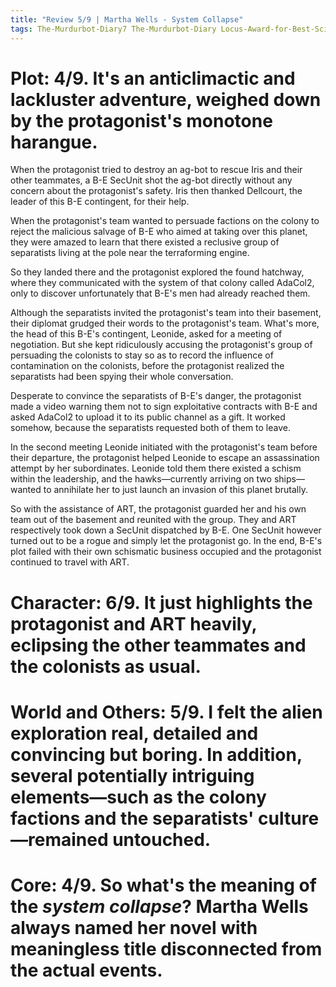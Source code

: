 ```yaml
---
title: "Review 5/9 | Martha Wells - System Collapse"
tags: The-Murdurbot-Diary7 The-Murdurbot-Diary Locus-Award-for-Best-Science-Fiction 2023 Locus-Award-for-Best-Science-Fiction2024
---
```


# Plot: 4/9. It's an anticlimactic and lackluster adventure, weighed down by the protagonist's monotone harangue.
When the protagonist tried to destroy an ag-bot to rescue Iris and their other teammates, a B-E SecUnit shot the ag-bot directly without any concern about the protagonist's safety. Iris then thanked Dellcourt, the leader of this B-E contingent, for their help.

When the protagonist's team wanted to persuade factions on the colony to reject the malicious salvage of B-E who aimed at taking over this planet, they were amazed to learn that there existed a reclusive group of separatists living at the pole near the terraforming engine.

So they landed there and the protagonist explored the found hatchway, where they communicated with the system of that colony called AdaCol2, only to discover unfortunately that B-E's men had already reached them.


Although the separatists invited the protagonist's team into their basement, their diplomat grudged their words to the protagonist's team. What's more, the head of this B-E's contingent, Leonide, asked for a meeting of negotiation. But she kept ridiculously accusing the protagonist's group of persuading the colonists to stay so as to record the influence of contamination on the colonists, before the protagonist realized the separatists had been spying their whole conversation.

Desperate to convince the separatists of B-E's danger, the protagonist made a video warning them not to sign exploitative contracts with B-E and asked AdaCol2 to upload it to its public channel as a gift. It worked somehow, because the separatists requested both of them to leave.

In the second meeting Leonide initiated with the protagonist's team before their departure, the protagonist helped Leonide to escape an assassination attempt by her subordinates. Leonide told them there existed a schism within the leadership, and the hawks—currently arriving on two ships—wanted to annihilate her to just launch an invasion of this planet brutally.

So with the assistance of ART, the protagonist guarded her and his own team out of the basement and reunited with the group. They and ART respectively took down a SecUnit dispatched by B-E. One SecUnit however turned out to be a rogue and simply let the protagonist go. In the end, B-E's plot failed with their own schismatic business occupied and the protagonist continued to travel with ART.


# Character: 6/9. It just highlights the protagonist and ART heavily, eclipsing the other teammates and the colonists as usual.



# World and Others: 5/9. I felt the alien exploration real, detailed and convincing but boring. In addition, several potentially intriguing elements—such as the colony factions and the separatists' culture—remained untouched.



# Core: 4/9. So what's the meaning of the *system collapse*? Martha Wells always named her novel with meaningless title disconnected from the actual events.
